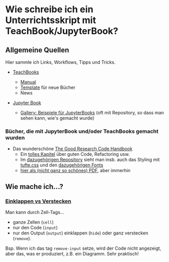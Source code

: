 # Wie schreibe ich ein Unterrichtsskript mit TeachBook/JupyterBook?

## Allgemeine Quellen

Hier sammle ich Links, Workflows, Tipps und Tricks.

- [TeachBooks](https://teachbooks.tudelft.nl/) 
  - [Manual](https://teachbooks.tudelft.nl/jupyter-book-manual/intro.html)
  - [Template](https://github.com/TeachBooks/template) für neue Bücher
  - News
  
- [Jupyter Book](https://jupyterbook.org/en/stable/intro.html)
  - [Gallery: Beispiele für JupyterBooks](https://executablebooks.org/en/latest/gallery/) (oft mit Repository, so dass man sehen kann, wie's gemacht wurde)

### Bücher, die mit JupyterBook und/oder TeachBooks gemacht wurden
- Das wunderschöne [The Good Research Code Handbook](https://goodresearch.dev/)
  - Ein [tolles Kapitel](https://goodresearch.dev/decoupled) über guten Code, Refactoring usw.
  - Im [dazugehörigen Repository](https://github.com/patrickmineault/codebook) sieht man insb. auch das Styling mit [tufte.css](https://github.com/patrickmineault/codebook/blob/main/docs/_static/tufte.css) und den [dazugehörigen Fonts](https://github.com/patrickmineault/codebook/tree/main/docs/_static/et-book)
  - [hier als (nicht ganz so schönes) PDF](https://goodresearch.dev/_static/book.pdf), aber immerhin

## Wie mache ich...?

### [Einklappen vs Verstecken](https://jupyterbook.org/en/stable/interactive/hiding.html#hide-code-cell-content)
Man kann durch Zell-Tags...
- ganze Zellen (`cell`)
- nur den Code (`input`)
- nur den Output (`output`)
einklappen (`hide`) oder ganz verstecken (`remove`).

Bsp. Wenn ich das tag `remove-input` setze, wird der Code nicht angezeigt, aber das, was er produziert, z.B. ein Diagramm. Sehr praktisch!

